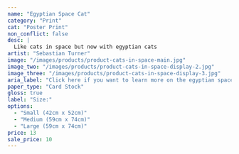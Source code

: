 ```yaml
---
name: "Egyptian Space Cat"
category: "Print"
cat: "Poster Print"
non_conflict: false
desc: |
  Like cats in space but now with egyptian cats
artist: "Sebastian Turner"
image: "/images/products/product-cats-in-space-main.jpg"
image_two: "/images/products/product-cats-in-space-display-2.jpg"
image_three: "/images/products/product-cats-in-space-display-3.jpg"
aria_label: "Click here if you want to learn more on the egyptian space cat poster."
paper_type: "Card Stock"
gloss: true
label: "Size:"
options:
  - "Small (42cm x 52cm)"
  - "Medium (59cm x 74cm)"
  - "Large (59cm x 74cm)"
price: 13
sale_price: 10
---
```

